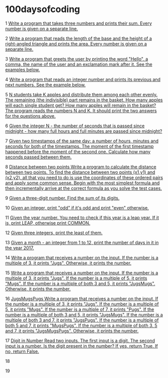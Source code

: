 # 100daysofcoding

1 [Write a program that takes three numbers and prints their sum. Every number is given on a separate line.](day1.md)

2 [Write a program that reads the length of the base and the height of a right-angled triangle and prints the area. Every number is given on a separate line.](day2.md)

3 [Write a program that greets the user by printing the word "Hello", a comma, the name of the user and an exclamation mark after it. See the examples below.](day3.md)

4 [Write a program that reads an integer number and prints its previous and next numbers. See the example below.](day4.md)

5 [N students take K apples and distribute them among each other evenly. The remaining (the indivisible) part remains in the basket. How many apples will each single student get? How many apples will remain in the basket?
The program reads the numbers N and K. It should print the two answers for the questions above.](day5.md)

6 [Given the integer N - the number of seconds that is passed since midnight - how many full hours and full minutes are passed since midnight?](day6.md)

7 [Given two timestamps of the same day: a number of hours, minutes and seconds for both of the timestamps. The moment of the first timestamp happened before the moment of the second one. Calculate how many seconds passed between them.](day7.md)

8 [Distance between two points
Write a program to calculate the distance between two points.
To find the distance between two points (x1,y1) and (x2,y2), all that you need to do is use the coordinates of these ordered pairs and apply some common sense. Begin with the most simplest formula and then incrementally arrive at the correct formula as you solve the test cases.](day8.md)

9 [Given a three-digit number. Find the sum of its digits.](day9.md)

10 [Given an integer, print "odd" if it's odd and print "even" otherwise.](day10.md)

11 [Given the year number. You need to check if this year is a leap year. If it is, print LEAP, otherwise print COMMON.](day10_3J.md)

12 [Given three integers, print the least of them.](day10_3_8.md )

13 [Given a month - an integer from 1 to 12, print the number of days in it in the year 2017.](day10_3_9.md)

14 [Write a program that receives a number on the input.
If the number is a multiple of 3, it prints "Jugs".
Otherwise, it prints the number.](day10_3p.md)

15 [Write a program that receives a number on the input.
If the number is a multiple of 3, it prints "Jugs".
If the number is a multiple of 5, it prints "Mugs".
If the number is a multiple of both 3 and 5, it prints "JugsMugs".
Otherwise, it prints the number.](day10_3q.md)

16 [JugsMugsPugs
Write a program that receives a number on the input.
If the number is a multiple of 3, it prints "Jugs".
If the number is a multiple of 5, it prints "Mugs".
If the number is a multiple of 7, it prints "Pugs".
If the number is a multiple of both 3 and 5, it prints "JugsMugs".
If the number is a multiple of both 3 and 7, it prints "JugsPugs".
If the number is a multiple of both 5 and 7, it prints "MugsPugs".
If the number is a multiple of both 3, 5 and 7, it prints "JugsMugsPugs".
Otherwise, it prints the number.](day10_3r.md)

17 [Digit in Number
Read two inputs.
The first input is a digit.
The second input is a number.
Is the digit present in the number? If yes, return True.
If no, return False.](day11.md)

18 []()

19 []()

